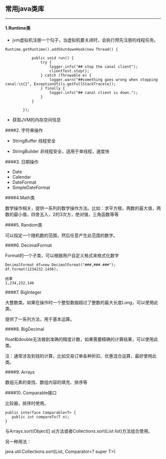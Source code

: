 ## 常用java类库

---

#### 1.Runtime类

* jvm虚拟机注册一个勾子，当虚拟机要关闭时，会执行预先注册的线程任务。

```
Runtime.getRuntime().addShutdownHook(new Thread() {

            public void run() {
                try {
                    logger.info("## stop the canal client");
                    clientTest.stop();
                } catch (Throwable e) {
                    logger.warn("##something goes wrong when stopping canal:\n{}", ExceptionUtils.getFullStackTrace(e));
                } finally {
                    logger.info("## canal client is down.");
                }
            }

        });
 ```
 * 获取JVM的内存空间信息
 
####2. 字符串操作

* StringBuffer 线程安全

* StringBuilder 非线程安全，适用于单线程，速度快

####3. 日期操作

* Date
* Calendar
* DateFormat
* SimpleDateFormat

####4.Math类

数学操作相关，提供一系列的数学操作方法。比如：求平方根，两数的最大值，两数的最小值，四舍五入，2的3次方，绝对值，三角函数等等

####5. Random类

可以指定一个随机数的范围，然后任意产生此范围的数字。

####6. DecimalFormat

Format的一个子类，可以根据用户自定义格式来格式化数字

```
DecimalFormat df=new DecimalFormat("###,###.###");
df.format(1234232.1456);

结果
1,234,232.146

```

####7. BigInteger

大整数类。如果在操作时一个整型数据超过了整数的最大长度Long，可以使用此类。

提供了一系列方法，用于基本运算。

####8. BigDecimal

float和double无法做到准确的精度计数，如果需要精确的计算结果，可以使用此类。

注：通常涉及到钱的计算，比如交易订单各种折扣、优惠混合运算，最好使用此类。


####9. Arrays

数组元素的查找、数组内容的填充、排序等

####10. Comparable接口

比较器，排序时使用。

```
public interface Comparable<T> {
   public int compareTo(T o);
} 
 ```
 
与Arrays.sort(Object[] a)方法或者Collections.sort(List<T> list)方法组合使用。
 
另一种用法：

java.util.Collections.sort(List<T>, Comparator<? super T>)

